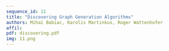 ```yaml
---
sequence_id: 11
title: "Discovering Graph Generation Algorithms"
authors: Mihai Babiac, Karolis Martinkus, Roger Wattenhofer
affil: 
pdf: discovering.pdf
img: 11.png
---
```

